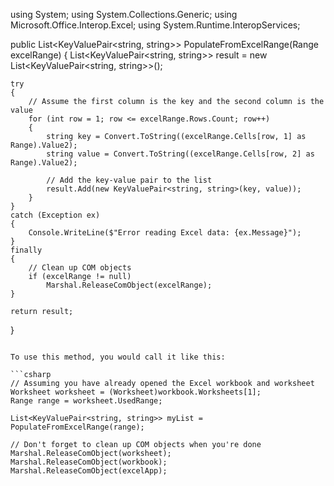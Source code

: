 
using System;
using System.Collections.Generic;
using Microsoft.Office.Interop.Excel;
using System.Runtime.InteropServices;

public List<KeyValuePair<string, string>> PopulateFromExcelRange(Range excelRange)
{
    List<KeyValuePair<string, string>> result = new List<KeyValuePair<string, string>>();

    try
    {
        // Assume the first column is the key and the second column is the value
        for (int row = 1; row <= excelRange.Rows.Count; row++)
        {
            string key = Convert.ToString((excelRange.Cells[row, 1] as Range).Value2);
            string value = Convert.ToString((excelRange.Cells[row, 2] as Range).Value2);

            // Add the key-value pair to the list
            result.Add(new KeyValuePair<string, string>(key, value));
        }
    }
    catch (Exception ex)
    {
        Console.WriteLine($"Error reading Excel data: {ex.Message}");
    }
    finally
    {
        // Clean up COM objects
        if (excelRange != null)
            Marshal.ReleaseComObject(excelRange);
    }

    return result;
}
```

To use this method, you would call it like this:

```csharp
// Assuming you have already opened the Excel workbook and worksheet
Worksheet worksheet = (Worksheet)workbook.Worksheets[1];
Range range = worksheet.UsedRange;

List<KeyValuePair<string, string>> myList = PopulateFromExcelRange(range);

// Don't forget to clean up COM objects when you're done
Marshal.ReleaseComObject(worksheet);
Marshal.ReleaseComObject(workbook);
Marshal.ReleaseComObject(excelApp);
```
